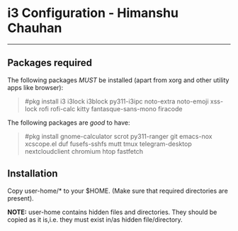 # i3 Configuration - Himanshu Chauhan
-------------------------------------

## Packages required
The following packages *MUST* be installed (apart from xorg and other utility apps like browser):
> #pkg install i3 i3lock i3block py311-i3ipc noto-extra noto-emoji xss-lock rofi rofi-calc kitty fantasque-sans-mono firacode

The following packages are *good* to have:
> #pkg install gnome-calculator scrot py311-ranger git emacs-nox xcscope.el duf fusefs-sshfs mutt tmux telegram-desktop nextcloudclient chromium htop fastfetch

## Installation
Copy user-home/* to your $HOME. (Make sure that required directories are present).

**NOTE:** user-home contains hidden files and directories. They should be copied as it is,i.e. they must exist in/as hidden file/directory.

